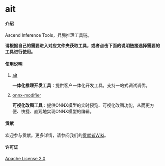 
# ait

#### 介绍

Ascend Inference Tools，昇腾推理工具链。

**请根据自己的需要进入对应文件夹获取工具，或者点击下面的说明链接选择需要的工具进行使用。**

#### 使用说明

1.  [ait](https://gitee.com/ascend/ait/tree/master/ait)

    **一体化推理开发工具**：提供客户一体化开发工具，支持一站式调试调优。

2.  [onnx-modifier](https://gitee.com/ascend/ait/tree/master/onnx-modifier)

    **可视化改图工具**：提供ONNX模型的实时预览、可视化改图功能，从而更方便、快捷、直观地实现ONNX模型的编辑。


#### 贡献

欢迎参与贡献。更多详情，请参阅我们的[贡献者Wiki](./CONTRIBUTING.md)。

#### 许可证
[Apache License 2.0](LICENSE)


